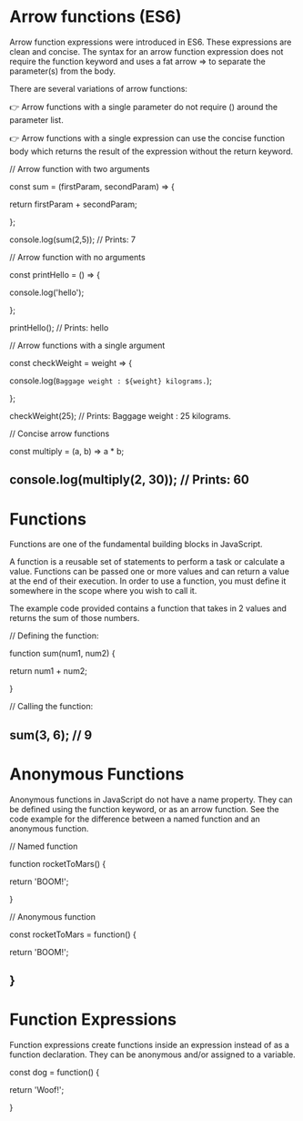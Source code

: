 # Arrow functions (ES6)

Arrow function expressions were introduced in ES6. These expressions are clean and concise. The syntax for an arrow function expression does not require the function keyword and uses a fat arrow => to separate the parameter(s) from the body.

There are several variations of arrow functions:

👉 Arrow functions with a single parameter do not require () around the parameter list.

👉 Arrow functions with a single expression can use the concise function body which returns the result of the expression without the return keyword.

// Arrow function with two arguments 

const sum = (firstParam, secondParam) => { 

  return firstParam + secondParam; 
  
}; 

console.log(sum(2,5)); // Prints: 7 
 
// Arrow function with no arguments

const printHello = () => { 

  console.log('hello'); 
  
}; 

printHello(); // Prints: hello
 
// Arrow functions with a single argument 

const checkWeight = weight => { 

  console.log(`Baggage weight : ${weight} kilograms.`); 
  
}; 

checkWeight(25); // Prints: Baggage weight : 25 kilograms.
 
 
// Concise arrow functions

const multiply = (a, b) => a * b; 

console.log(multiply(2, 30)); // Prints: 60 
----------------------------------------------------------------------------
# Functions
Functions are one of the fundamental building blocks in JavaScript.

A function is a reusable set of statements to perform a task or calculate a value. Functions can be passed one or more values and can return a value at the end of their execution. In order to use a function, you must define it somewhere in the scope where you wish to call it.

The example code provided contains a function that takes in 2 values and returns the sum of those numbers.

// Defining the function:

function sum(num1, num2) {

  return num1 + num2;
  
}
 
// Calling the function:

sum(3, 6); // 9
---------------------------------------------------------------------------
# Anonymous Functions
Anonymous functions in JavaScript do not have a name property. They can be defined using the function keyword, or as an arrow function. See the code example for the difference between a named function and an anonymous function.

// Named function

function rocketToMars() {

  return 'BOOM!';
  
}
 
// Anonymous function

const rocketToMars = function() {

  return 'BOOM!';
  
}
---------------------------------------------------------------------------
# Function Expressions
Function expressions create functions inside an expression instead of as a function declaration. They can be anonymous and/or assigned to a variable.

const dog = function() {

  return 'Woof!';
  
}

